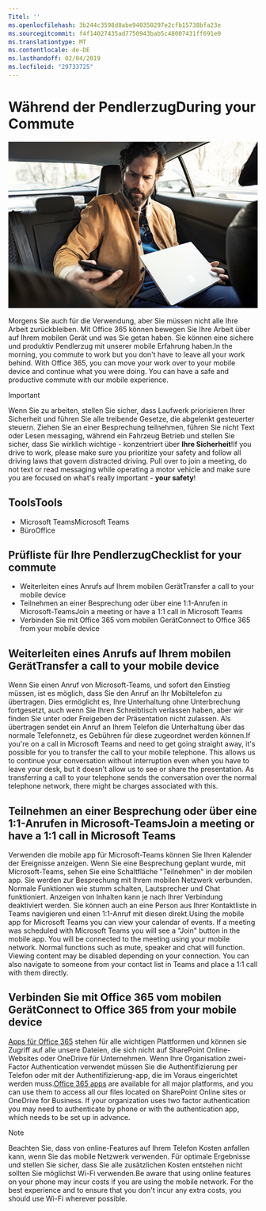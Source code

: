 ```yaml
---
Titel: ''
ms.openlocfilehash: 3b244c3598d8abe940350297e2cfb15738bfa23e
ms.sourcegitcommit: f4f14027435ad7750943bab5c48007431ff691e0
ms.translationtype: MT
ms.contentlocale: de-DE
ms.lasthandoff: 02/04/2019
ms.locfileid: "29733725"
---
```

# <a name="during-your-commute"></a><span data-ttu-id="fdd18-102">Während der Pendlerzug</span><span class="sxs-lookup"><span data-stu-id="fdd18-102">During your Commute</span></span>

![Visual Zug](media/ditl_commute.png)

<span data-ttu-id="fdd18-p101">Morgens Sie auch für die Verwendung, aber Sie müssen nicht alle Ihre Arbeit zurückbleiben. Mit Office 365 können bewegen Sie Ihre Arbeit über auf Ihrem mobilen Gerät und was Sie getan haben.  Sie können eine sichere und produktiv Pendlerzug mit unserer mobile Erfahrung haben.</span><span class="sxs-lookup"><span data-stu-id="fdd18-p101">In the morning, you commute to work but you don't have to leave all your work behind. With Office 365, you can move your work over to your mobile device and continue what you were doing.  You can have a safe and productive commute with our mobile experience.</span></span>  

> [!IMPORTANT]
> <span data-ttu-id="fdd18-p102">Wenn Sie zu arbeiten, stellen Sie sicher, dass Laufwerk priorisieren Ihrer Sicherheit und führen Sie alle treibende Gesetze, die abgelenkt gesteuerter steuern. Ziehen Sie an einer Besprechung teilnehmen, führen Sie nicht Text oder Lesen messaging, während ein Fahrzeug Betrieb und stellen Sie sicher, dass Sie wirklich wichtige - konzentriert über **Ihre Sicherheit**!</span><span class="sxs-lookup"><span data-stu-id="fdd18-p102">If you drive to work, please make sure you prioritize your safety and follow all driving laws that govern distracted driving. Pull over to join a meeting, do not text or read messaging while operating a motor vehicle and make sure you are focused on what's really important - **your safety**!</span></span>


## <a name="tools"></a><span data-ttu-id="fdd18-109">Tools</span><span class="sxs-lookup"><span data-stu-id="fdd18-109">Tools</span></span>
- <span data-ttu-id="fdd18-110">Microsoft Teams</span><span class="sxs-lookup"><span data-stu-id="fdd18-110">Microsoft Teams</span></span>
- <span data-ttu-id="fdd18-111">Büro</span><span class="sxs-lookup"><span data-stu-id="fdd18-111">Office</span></span> 

## <a name="checklist-for-your-commute"></a><span data-ttu-id="fdd18-112">Prüfliste für Ihre Pendlerzug</span><span class="sxs-lookup"><span data-stu-id="fdd18-112">Checklist for your commute</span></span>
- <span data-ttu-id="fdd18-113">Weiterleiten eines Anrufs auf Ihrem mobilen Gerät</span><span class="sxs-lookup"><span data-stu-id="fdd18-113">Transfer a call to your mobile device</span></span>
- <span data-ttu-id="fdd18-114">Teilnehmen an einer Besprechung oder über eine 1:1-Anrufen in Microsoft-Teams</span><span class="sxs-lookup"><span data-stu-id="fdd18-114">Join a meeting or have a 1:1 call in Microsoft Teams</span></span>
- <span data-ttu-id="fdd18-115">Verbinden Sie mit Office 365 vom mobilen Gerät</span><span class="sxs-lookup"><span data-stu-id="fdd18-115">Connect to Office 365 from your mobile device</span></span>
 
## <a name="transfer-a-call-to-your-mobile-device"></a><span data-ttu-id="fdd18-116">Weiterleiten eines Anrufs auf Ihrem mobilen Gerät</span><span class="sxs-lookup"><span data-stu-id="fdd18-116">Transfer a call to your mobile device</span></span>
<span data-ttu-id="fdd18-p103">Wenn Sie einen Anruf von Microsoft-Teams, und sofort den Einstieg müssen, ist es möglich, dass Sie den Anruf an Ihr Mobiltelefon zu übertragen. Dies ermöglicht es, Ihre Unterhaltung ohne Unterbrechung fortgesetzt, auch wenn Sie Ihren Schreibtisch verlassen haben, aber wir finden Sie unter oder Freigeben der Präsentation nicht zulassen. Als übertragen sendet ein Anruf an Ihrem Telefon die Unterhaltung über das normale Telefonnetz, es Gebühren für diese zugeordnet werden können.</span><span class="sxs-lookup"><span data-stu-id="fdd18-p103">If you're on a call in Microsoft Teams and need to get going straight away, it's possible for you to transfer the call to your mobile telephone. This allows us to continue your conversation without interruption even when you have to leave your desk, but it doesn't allow us to see or share the presentation. As transferring a call to your telephone sends the conversation over the normal telephone network, there might be charges associated with this.</span></span>

## <a name="join-a-meeting-or-have-a-11-call-in-microsoft-teams"></a><span data-ttu-id="fdd18-120">Teilnehmen an einer Besprechung oder über eine 1:1-Anrufen in Microsoft-Teams</span><span class="sxs-lookup"><span data-stu-id="fdd18-120">Join a meeting or have a 1:1 call in Microsoft Teams</span></span>
<span data-ttu-id="fdd18-p104">Verwenden die mobile app für Microsoft-Teams können Sie Ihren Kalender der Ereignisse anzeigen.  Wenn Sie eine Besprechung geplant wurde, mit Microsoft-Teams, sehen Sie eine Schaltfläche "Teilnehmen" in der mobilen app. Sie werden zur Besprechung mit Ihrem mobilen Netzwerk verbunden.  Normale Funktionen wie stumm schalten, Lautsprecher und Chat funktioniert.  Anzeigen von Inhalten kann je nach Ihrer Verbindung deaktiviert werden. Sie können auch an eine Person aus Ihrer Kontaktliste in Teams navigieren und einen 1:1-Anruf mit diesen direkt.</span><span class="sxs-lookup"><span data-stu-id="fdd18-p104">Using the mobile app for Microsoft Teams you can view your calendar of events.  If a meeting was scheduled with Microsoft Teams you will see a "Join" button in the mobile app. You will be connected to the meeting using your mobile network.  Normal functions such as mute, speaker and chat will function.  Viewing content may be disabled depending on your connection. You can also navigate to someone from your contact list in Teams and place a 1:1 call with them directly.</span></span> 

## <a name="connect-to-office-365-from-your-mobile-device"></a><span data-ttu-id="fdd18-127">Verbinden Sie mit Office 365 vom mobilen Gerät</span><span class="sxs-lookup"><span data-stu-id="fdd18-127">Connect to Office 365 from your mobile device</span></span>
<span data-ttu-id="fdd18-p105">[Apps für Office 365](https://support.office.com/en-us/article/set-up-office-apps-and-email-on-a-mobile-device-7dabb6cb-0046-40b6-81fe-767e0b1f014f?ui=en-US&rs=en-US&ad=US) stehen für alle wichtigen Plattformen und können sie Zugriff auf alle unsere Dateien, die sich nicht auf SharePoint Online-Websites oder OneDrive für Unternehmen. Wenn Ihre Organisation zwei-Factor Authentication verwendet müssen Sie die Authentifizierung per Telefon oder mit der Authentifizierung-app, die im Voraus eingerichtet werden muss.</span><span class="sxs-lookup"><span data-stu-id="fdd18-p105">[Office 365 apps](https://support.office.com/en-us/article/set-up-office-apps-and-email-on-a-mobile-device-7dabb6cb-0046-40b6-81fe-767e0b1f014f?ui=en-US&rs=en-US&ad=US) are available for all major platforms, and you can use them to access all our files located on SharePoint Online sites or OneDrive for Business. If your organization uses two factor authentication you may need to authenticate by phone or with the authentication app, which needs to be set up in advance.</span></span>  

> [!NOTE]
> <span data-ttu-id="fdd18-p106">Beachten Sie, dass von online-Features auf Ihrem Telefon Kosten anfallen kann, wenn Sie das mobile Netzwerk verwenden. Für optimale Ergebnisse und stellen Sie sicher, dass Sie alle zusätzlichen Kosten entstehen nicht sollten Sie möglichst Wi-Fi verwenden.</span><span class="sxs-lookup"><span data-stu-id="fdd18-p106">Be aware that using online features on your phone may incur costs if you are using the mobile network. For the best experience and to ensure that you don't incur any extra costs, you should use Wi-Fi wherever possible.</span></span>